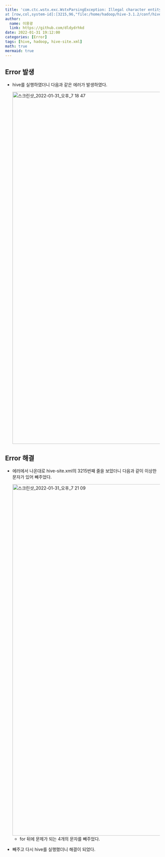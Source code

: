 ```yaml
---
title: 'com.ctc.wstx.exc.WstxParsingException: Illegal character entity: expansion character (code 0x8
at [row,col,system-id]:[3215,96,"file:/home/hadoop/hive-3.1.2/conf/hive-site.xml"]'
author:
  name: 이용광
  link: https://github.com/dldydrhkd
date: 2022-01-31 19:12:00
categories: [Error]
tags: [hive, hadoop, hive-site.xml]
math: true
mermaid: true
---
```


## Error 발생

- hive를 실행하였더니 다음과 같은 에러가 발생하였다.
    
    <img width="1145" alt="스크린샷_2022-01-31_오후_7 18 47" src="https://user-images.githubusercontent.com/48857296/160731546-afc39426-787e-4793-990f-771c2a633d84.png">
    

## Error 해결

- 에러에서 나온대로 hive-site.xml의 3215번째 줄을 보았더니 다음과 같이 이상한 문자가 있어 빼주었다.
    
    <img width="1143" alt="스크린샷_2022-01-31_오후_7 21 09" src="https://user-images.githubusercontent.com/48857296/160731557-1dc0e7ac-d08f-4b90-8eb5-6d3e6260cb05.png">
    
    - for 뒤에 문제가 되는 4개의 문자를 빼주었다.
- 빼주고 다시 hive를 실행했더니 해결이 되었다.
